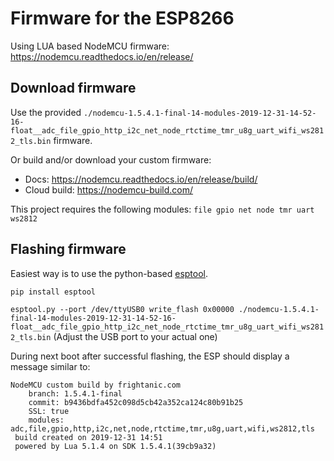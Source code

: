 # Firmware for the ESP8266

Using LUA based NodeMCU firmware: https://nodemcu.readthedocs.io/en/release/


## Download firmware

Use the provided `./nodemcu-1.5.4.1-final-14-modules-2019-12-31-14-52-16-float__adc_file_gpio_http_i2c_net_node_rtctime_tmr_u8g_uart_wifi_ws2812_tls.bin` firmware.

Or build and/or download your custom firmware:
* Docs: https://nodemcu.readthedocs.io/en/release/build/
* Cloud build: https://nodemcu-build.com/


This project requires the following modules: `file gpio net node tmr uart ws2812`


## Flashing firmware

Easiest way is to use the python-based [esptool](https://github.com/espressif/esptool).

`pip install esptool`

`esptool.py --port /dev/ttyUSB0 write_flash 0x00000 ./nodemcu-1.5.4.1-final-14-modules-2019-12-31-14-52-16-float__adc_file_gpio_http_i2c_net_node_rtctime_tmr_u8g_uart_wifi_ws2812_tls.bin`
(Adjust the USB port to your actual one)


During next boot after successful flashing, the ESP should display a message similar to:
```
NodeMCU custom build by frightanic.com
	branch: 1.5.4.1-final
	commit: b9436bdfa452c098d5cb42a352ca124c80b91b25
	SSL: true
	modules: adc,file,gpio,http,i2c,net,node,rtctime,tmr,u8g,uart,wifi,ws2812,tls
 build created on 2019-12-31 14:51
 powered by Lua 5.1.4 on SDK 1.5.4.1(39cb9a32)
```